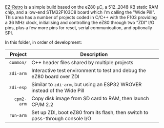 [EZ-Retro](https://docs.jeelabs.org/projects/ezr/) is a simple build based on the eZ80 µC, a 512..2048 KB static RAM chip, and a low-end STM32F103C8 board which I'm calling the "Wide Pill". This area has a number of projects coded in C/C++ with the F103 providing a 36 MHz clock, initialising and controlling the eZ80 through two "ZDI" I/O pins, plus a few more pins for reset, serial communication, and optionally SPI.

In this folder, in order of development:

| Project | Description |
|---:|---|
| `common/` | C++ header files shared by multiple projects |
| `zdi-arm` | Interactive test environment to test and debug the eZ80 board over ZDI |
| `zdi-esp` | Similar to `zdi-arm`, but using an ESP32 WROVER instead of the Wide Pill |
| `cpm2-arm` | Copy disk image from SD card to RAM, then launch CP/M 2.2 |
| `run-arm` | Set up ZDI, boot eZ80 from its flash, then switch to pass-through console I/O |
